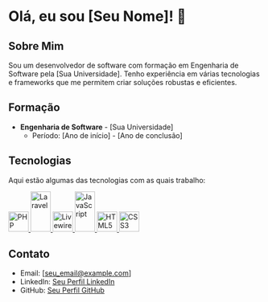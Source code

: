 # Olá, eu sou [Seu Nome]! 👋

## Sobre Mim

Sou um desenvolvedor de software com formação em Engenharia de Software pela [Sua Universidade]. Tenho experiência em várias tecnologias e frameworks que me permitem criar soluções robustas e eficientes.

## Formação

- **Engenharia de Software** - [Sua Universidade]
  - Período: [Ano de início] - [Ano de conclusão]

## Tecnologias

Aqui estão algumas das tecnologias com as quais trabalho:

<p align="left">
  <a href="https://www.php.net" target="_blank" rel="noreferrer">
    <img src="https://cdn.jsdelivr.net/gh/devicons/devicon/icons/php/php-original.svg" alt="PHP" width="40" height="40"/>
  </a>
  <a href="https://laravel.com" target="_blank" rel="noreferrer">
    <img src="https://cdn.jsdelivr.net/gh/devicons/devicon@latest/icons/laravel/laravel-original.svg" alt="Laravel" width="40" height="80" />
  </a>
  <a href="https://laravel-livewire.com" target="_blank" rel="noreferrer">
    <img src="https://laravel-livewire.com/img/twitter.png" alt="Livewire" width="40" height="40"/>
  </a>
  <a href="https://developer.mozilla.org/en-US/docs/Web/JavaScript" target="_blank" rel="noreferrer">
    <img src="https://cdn.jsdelivr.net/gh/devicons/devicon/icons/javascript/javascript-original.svg" alt="JavaScript" width="40" height="80"/>
  </a>
  <a href="https://www.w3.org/html/" target="_blank" rel="noreferrer">
    <img src="https://cdn.jsdelivr.net/gh/devicons/devicon/icons/html5/html5-original.svg" alt="HTML5" width="40" height="40"/>
  </a>
  <a href="https://www.w3schools.com/css/" target="_blank" rel="noreferrer">
    <img src="https://cdn.jsdelivr.net/gh/devicons/devicon/icons/css3/css3-original.svg" alt="CSS3" width="40" height="40"/>
  </a>
</p>

## Contato

- Email: [seu_email@example.com]
- LinkedIn: [Seu Perfil LinkedIn](https://www.linkedin.com/in/seu-perfil-linkedin/)
- GitHub: [Seu Perfil GitHub](https://github.com/seu_usuario)
